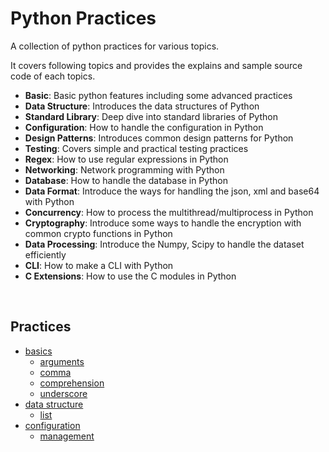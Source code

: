 # Python Practices
A collection of python practices for various topics. 

It covers following topics and provides the explains and sample source code of each topics.

* **Basic**: Basic python features including some advanced practices
* **Data Structure**: Introduces the data structures of Python
* **Standard Library**: Deep dive into standard libraries of Python
* **Configuration**: How to handle the configuration in Python
* **Design Patterns**: Introduces common design patterns for Python
* **Testing**: Covers simple and practical testing practices
* **Regex**: How to use regular expressions in Python
* **Networking**:  Network programming with Python
* **Database**: How to handle the database in Python
* **Data Format**: Introduce the ways for handling the json, xml and base64 with Python
* **Concurrency**: How to process the multithread/multiprocess in Python
* **Cryptography**: Introduce some ways to handle the encryption with common crypto functions in Python
* **Data Processing**: Introduce the Numpy, Scipy to handle the dataset efficiently
* **CLI**: How to make a CLI with Python
* **C Extensions**: How to use the C modules in Python

<br>

## Practices

* [basics](/basics)
  * [arguments](/basics/arguments)
  * [comma](/basics/comma)
  * [comprehension](/basics/comprehension)
  * [underscore](/basics/underscore)
* [data structure](/data-structure)
  * [list](/data-structure/list)
* [configuration](/configuration)
  * [management](/configuration/management)
